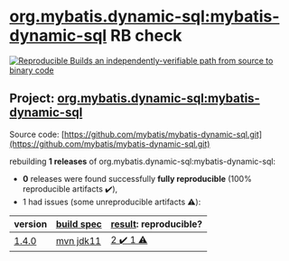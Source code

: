 [org.mybatis.dynamic-sql:mybatis-dynamic-sql](https://search.maven.org/artifact/org.mybatis.dynamic-sql/mybatis-dynamic-sql/) RB check
=======

[![Reproducible Builds](https://reproducible-builds.org/images/logos/rb.svg) an independently-verifiable path from source to binary code](https://reproducible-builds.org/)

## Project: [org.mybatis.dynamic-sql:mybatis-dynamic-sql](https://search.maven.org/artifact/org.mybatis.dynamic-sql/mybatis-dynamic-sql/)

Source code: [https://github.com/mybatis/mybatis-dynamic-sql.git](https://github.com/mybatis/mybatis-dynamic-sql.git)

rebuilding **1 releases** of org.mybatis.dynamic-sql:mybatis-dynamic-sql:
- **0** releases were found successfully **fully reproducible** (100% reproducible artifacts :heavy_check_mark:),
- 1 had issues (some unreproducible artifacts :warning:):

| version | [build spec](BUILDSPEC.md) | [result](https://reproducible-builds.org/docs/jvm/): reproducible? |
| -- | --------- | ------ |
| [1.4.0](https://search.maven.org/artifact/org.mybatis.dynamic-sql/mybatis-dynamic-sql/1.4.0/pom) | [mvn jdk11](mybatis-dynamic-sql-1.4.0.buildspec) | [2 :heavy_check_mark:  1 :warning:](mybatis-dynamic-sql-1.4.0.buildcompare) |

